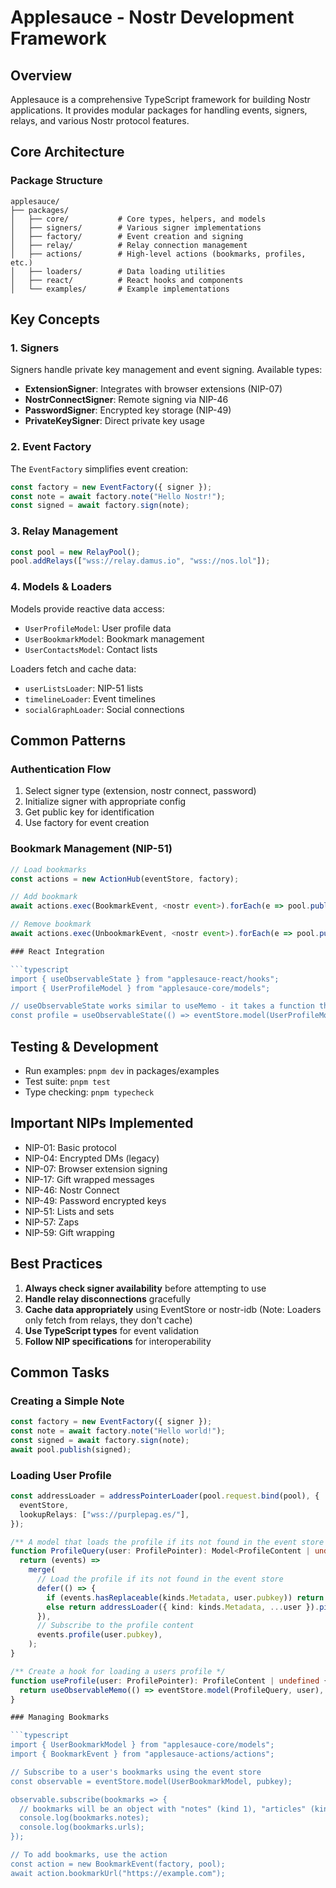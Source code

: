 # Applesauce - Nostr Development Framework

## Overview

Applesauce is a comprehensive TypeScript framework for building Nostr applications. It provides modular packages for handling events, signers, relays, and various Nostr protocol features.

## Core Architecture

### Package Structure

```
applesauce/
├── packages/
│   ├── core/           # Core types, helpers, and models
│   ├── signers/        # Various signer implementations
│   ├── factory/        # Event creation and signing
│   ├── relay/          # Relay connection management
│   ├── actions/        # High-level actions (bookmarks, profiles, etc.)
│   ├── loaders/        # Data loading utilities
│   ├── react/          # React hooks and components
│   └── examples/       # Example implementations
```

## Key Concepts

### 1. Signers

Signers handle private key management and event signing. Available types:

- **ExtensionSigner**: Integrates with browser extensions (NIP-07)
- **NostrConnectSigner**: Remote signing via NIP-46
- **PasswordSigner**: Encrypted key storage (NIP-49)
- **PrivateKeySigner**: Direct private key usage

### 2. Event Factory

The `EventFactory` simplifies event creation:

```typescript
const factory = new EventFactory({ signer });
const note = await factory.note("Hello Nostr!");
const signed = await factory.sign(note);
```

### 3. Relay Management

```typescript
const pool = new RelayPool();
pool.addRelays(["wss://relay.damus.io", "wss://nos.lol"]);
```

### 4. Models & Loaders

Models provide reactive data access:
- `UserProfileModel`: User profile data
- `UserBookmarkModel`: Bookmark management
- `UserContactsModel`: Contact lists

Loaders fetch and cache data:
- `userListsLoader`: NIP-51 lists
- `timelineLoader`: Event timelines
- `socialGraphLoader`: Social connections

## Common Patterns

### Authentication Flow

1. Select signer type (extension, nostr connect, password)
2. Initialize signer with appropriate config
3. Get public key for identification
4. Use factory for event creation

### Bookmark Management (NIP-51)

```typescript
// Load bookmarks
const actions = new ActionHub(eventStore, factory);

// Add bookmark
await actions.exec(BookmarkEvent, <nostr event>).forEach(e => pool.publish(<relays>, e))

// Remove bookmark
await actions.exec(UnbookmarkEvent, <nostr event>).forEach(e => pool.publish(<relays>, e))

### React Integration

```typescript
import { useObservableState } from "applesauce-react/hooks";
import { UserProfileModel } from "applesauce-core/models";

// useObservableState works similar to useMemo - it takes a function that returns an observable
const profile = useObservableState(() => eventStore.model(UserProfileModel, pubkey));
```

## Testing & Development

- Run examples: `pnpm dev` in packages/examples
- Test suite: `pnpm test`
- Type checking: `pnpm typecheck`

## Important NIPs Implemented

- NIP-01: Basic protocol
- NIP-04: Encrypted DMs (legacy)
- NIP-07: Browser extension signing
- NIP-17: Gift wrapped messages
- NIP-46: Nostr Connect
- NIP-49: Password encrypted keys
- NIP-51: Lists and sets
- NIP-57: Zaps
- NIP-59: Gift wrapping

## Best Practices

1. **Always check signer availability** before attempting to use
2. **Handle relay disconnections** gracefully
3. **Cache data appropriately** using EventStore or nostr-idb (Note: Loaders only fetch from relays, they don't cache)
4. **Use TypeScript types** for event validation
5. **Follow NIP specifications** for interoperability

## Common Tasks

### Creating a Simple Note

```typescript
const factory = new EventFactory({ signer });
const note = await factory.note("Hello world!");
const signed = await factory.sign(note);
await pool.publish(signed);
```

### Loading User Profile

```typescript
const addressLoader = addressPointerLoader(pool.request.bind(pool), {
  eventStore,
  lookupRelays: ["wss://purplepag.es/"],
});

/** A model that loads the profile if its not found in the event store */
function ProfileQuery(user: ProfilePointer): Model<ProfileContent | undefined> {
  return (events) =>
    merge(
      // Load the profile if its not found in the event store
      defer(() => {
        if (events.hasReplaceable(kinds.Metadata, user.pubkey)) return EMPTY;
        else return addressLoader({ kind: kinds.Metadata, ...user }).pipe(ignoreElements());
      }),
      // Subscribe to the profile content
      events.profile(user.pubkey),
    );
}

/** Create a hook for loading a users profile */
function useProfile(user: ProfilePointer): ProfileContent | undefined {
  return useObservableMemo(() => eventStore.model(ProfileQuery, user), [user.pubkey, user.relays?.join("|")]);
}

### Managing Bookmarks

```typescript
import { UserBookmarkModel } from "applesauce-core/models";
import { BookmarkEvent } from "applesauce-actions/actions";

// Subscribe to a user's bookmarks using the event store
const observable = eventStore.model(UserBookmarkModel, pubkey);

observable.subscribe(bookmarks => {
  // bookmarks will be an object with "notes" (kind 1), "articles" (kind 30023), "hashtags", and "urls"
  console.log(bookmarks.notes);
  console.log(bookmarks.urls);
});

// To add bookmarks, use the action
const action = new BookmarkEvent(factory, pool);
await action.bookmarkUrl("https://example.com");
```